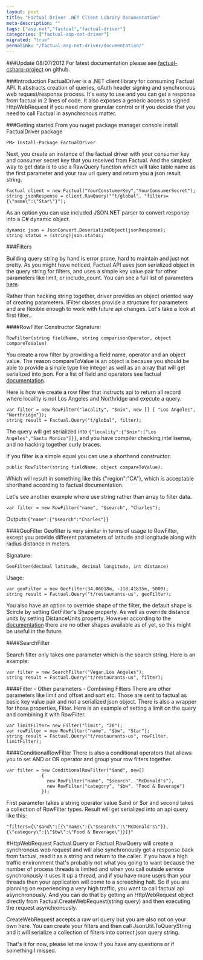 ```yaml
---
layout: post
title: "Factual Driver .NET Client Library Documentation"
meta-description: ""
tags: ["asp.net","factual","factual-driver"]
categories: ["factual-asp-net-driver"]
migrated: "true"
permalink: "/factual-asp-net-driver/documentation/"
---
```

###Update 08/07/2012 
For latest documentation please see [factual-csharp-project][1] on github.

###Introduction
FactualDriver is a .NET client library for consuming Factual API. It abstracts creation of queries, oAuth header signing and synchronous web request/response process. It's easy to use and you can get a response from factual in 2 lines of code. It also exposes a generic access to signed HttpWebRequest if you need more granular control or if you decide that you need to call Factual in asynchronous matter. 

###Getting started
From you nuget package manager console install FactualDriver package

    PM> Install-Package FactualDriver

Next, you create an instance of the factual driver with your consumer key and consumer secret key that you received from Factual. And the simplest way to get data is to use a RawQuery function which will take table name as the first parameter and your raw url query and return you a json result string.

    Factual client = new Factual("YourConstumerKey","YourConsumerSecret");
    string jsonResponse = client.RawQuery(""t/global", "filters={\"name\":\"Star\"}");

As an option you can use included JSON.NET parser to convert response into a C# dynamic object.

    dynamic json = JsonConvert.DeserializeObject(jsonResponse);
    string status = (string)json.status;

###Filters

Building query string by hand is error prone, hard to maintain and just not pretty. As you might have noticed, Factual API uses json serialized object in the query string for filters, and uses a simple key value pair for other parameters like limit, or include_count. You can see a full list of parameters [here][2].

Rather than hacking string together, driver provides an object oriented way of creating parameters. IFilter classes provide a structure for parameters and are flexible enough to work with future api changes. Let's take a look at first filter..

####RowFilter
Constructor Signature:

    RowFilter(string fieldName, string comparisonOperator, object compareToValue)

You create a row filter by providing a field name, operator and an object value. The reason compareToValue is an object is because you should be able to provide a simple type like integer as well as an array that will get serialized into json. For a list of field and operators see factual [documentation][3].  

Here is how we create a row filter that instructs api to return all record where locality is not Los Angeles and Northridge and execute a query.

    var filter = new RowFilter("locality", "$nin", new [] { "Los Angeles", "Northridge"});
    string result = Factual.Query("t/global", filter);

The query will get serialized into `{"locality":{"$nin":["Los Angeles","Santa Monica"]}}`, and you have compiler checking,intellisense, and no hacking together curly braces. 

If you filter is a simple equal you can use a shorthand constructor: 

    public RowFilter(string fieldName, object compareToValue). 

Which will result in something like this {"region":"CA"}, which is acceptable shorthand according to factual documentation.

Let's see another example where use string rather than array to filter data.

    var filter = new RowFilter("name", "$search", "Charles"); 
Outputs:`{"name":{"$search":"Charles"}}`

####GeoFilter
Geofilter is very similar in terms of usage to RowFilter, except you provide different parameters of latitude and longitude along with radius distance in meters.

Signature:

    GeoFilter(decimal latitude, decimal longitude, int distance)

Usage:

    var geoFilter = new GeoFilter(34.06018m, -118.41835m, 5000);
    string result = Factual.Query("t/restaurants-us", geoFilter);

You also have an option to override shape of the filter, the default shape is $circle by setting GetFilter's Shape property. As well as override distance units by setting DistanceUnits property. However according to the [documentation][4] there are no other shapes available as of yet, so this might be useful in the future.

####SearchFilter

Search filter only takes one parameter which is the search string. Here is an example:

    var filter = new SearchFilter("Vegan,Los Angeles");
    string result = Factual.Query("t/restaurants-us", filter);

####Filter - Other parameters - Combining FIlters
There are other parameters like limit and offset and sort etc. Those are sent to factual as basic key value pair and not a serialized json object. There is also a wrapper for those properties, Filter. Here is an example of setting a limit on the query and combining it with RowFilter.

    var limitFilter= new Filter("limit", "20");
    var rowFilter = new RowFilter("name", "$bw", "Star");
    string result = Factual.Query("t/restaurants-us", rowFilter, limitFilter);


####ConditionalRowFilter
There is also a conditional operators that allows you to set AND or OR operator and group your row filters together.

    var filter = new ConditionalRowFilter("$and", new[]
                 {
                   new RowFilter("name", "$search", "McDonald's"),
                   new RowFilter("category", "$bw", "Food & Beverage")
                 });

First parameter takes a string operator value $and or $or and second takes a collection of RowFilter types. Result will get serialized into an api query like this: 

    "filters={\"$and\":[{\"name\":{\"$search\":\"McDonald's\"}},{\"category\":{\"$bw\":\"Food & Beverage\"}}]}"

#HttpWebRequest
Factual.Query or Factual.RawQuery will create a synchronous web request and will also synchronously get a response back from factual, read it as a string and return to the caller. If you have a high traffic environment that's probably not what you going to want because the number of process threads is limited and when you call outside service synchronously it uses it up a thread, and if you have more users than your threads then your application will come to a screeching halt. So if you are planning on experiencing a very high traffic, you want to call factual api asynchronously. And you can do that by getting an HttpWebRequest object directly from Factual.CreateWebRequest(string query) and then executing the request asynchronously. 

CreateWebRequest accepts a raw url query but you are also not on your own here. You can create your filters and then call JsonUtil.ToQueryString and it will serialize a collection of filters into correct json query string. 

That's it for now, please let me know if you have any questions or if something I missed. 


  [1]: https://github.com/Factual/factual-csharp-driver
  [2]: http://developer.factual.com/display/docs/Core+API+-+Read#CoreAPI-Read-OptionalParameters
  [3]: http://developer.factual.com/display/docs/Core+API+-+Row+Filters
  [4]: http://developer.factual.com/display/docs/Core+API+-+Geo+Filters